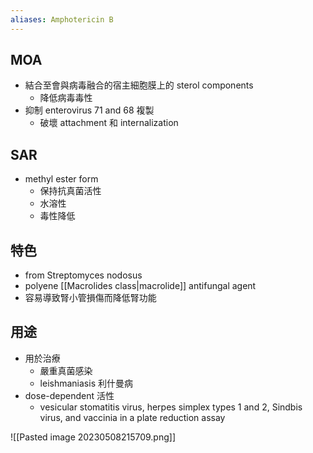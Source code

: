 ```yaml
---
aliases: Amphotericin B
---
```

## MOA
- 結合至會與病毒融合的宿主細胞膜上的 sterol components
	- 降低病毒毒性
- 抑制 enterovirus 71 and 68 複製
	- 破壞 attachment 和 internalization
## SAR
- methyl ester form
	- 保持抗真菌活性
	- 水溶性
	- 毒性降低
## 特色
- from Streptomyces nodosus
- polyene [[Macrolides class|macrolide]] antifungal agent
- 容易導致腎小管損傷而降低腎功能
## 用途
- 用於治療
	- 嚴重真菌感染
	- leishmaniasis 利什曼病
- dose-dependent 活性
	- vesicular stomatitis virus, herpes simplex types 1 and 2, Sindbis virus, and vaccinia in a plate reduction assay

![[Pasted image 20230508215709.png]]